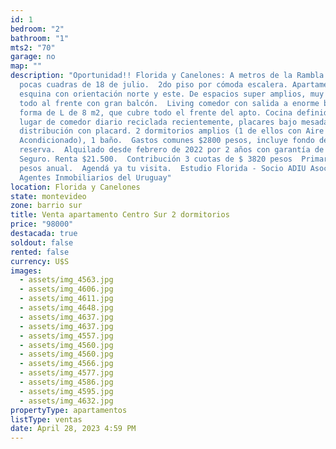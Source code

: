 ```yaml
---
id: 1
bedroom: "2"
bathroom: "1"
mts2: "70"
garage: no
map: ""
description: "Oportunidad!! Florida y Canelones: A metros de la Rambla y a unas
  pocas cuadras de 18 de julio.  2do piso por cómoda escalera. Apartamento en
  esquina con orientación norte y este. De espacios super amplios, muy luminoso,
  todo al frente con gran balcón.  Living comedor con salida a enorme balcón en
  forma de L de 8 m2, que cubre todo el frente del apto. Cocina definida con
  lugar de comedor diario reciclada recientemente, placares bajo mesada. Hall de
  distribución con placard. 2 dormitorios amplios (1 de ellos con Aire
  Acondicionado), 1 baño.  Gastos comunes $2800 pesos, incluye fondo de
  reserva.  Alquilado desde febrero de 2022 por 2 años con garantía de Porto
  Seguro. Renta $21.500.  Contribución 3 cuotas de $ 3820 pesos  Primaria $ 4180
  pesos anual.  Agendá ya tu visita.  Estudio Florida - Socio ADIU Asociación de
  Agentes Inmobiliarios del Uruguay"
location: Florida y Canelones
state: montevideo
zone: barrio sur
title: Venta apartamento Centro Sur 2 dormitorios
price: "98000"
destacada: true
soldout: false
rented: false
currency: U$S
images:
  - assets/img_4563.jpg
  - assets/img_4606.jpg
  - assets/img_4611.jpg
  - assets/img_4648.jpg
  - assets/img_4637.jpg
  - assets/img_4637.jpg
  - assets/img_4557.jpg
  - assets/img_4560.jpg
  - assets/img_4560.jpg
  - assets/img_4566.jpg
  - assets/img_4577.jpg
  - assets/img_4586.jpg
  - assets/img_4595.jpg
  - assets/img_4632.jpg
propertyType: apartamentos
listType: ventas
date: April 28, 2023 4:59 PM
---
```

